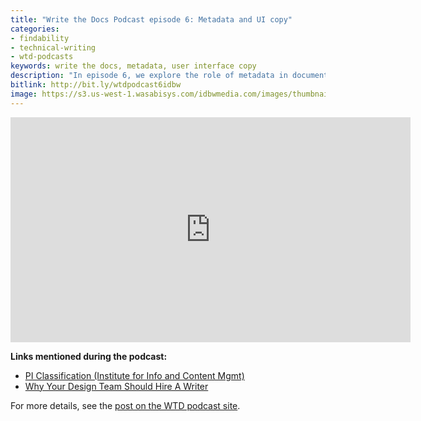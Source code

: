 ```yaml
---
title: "Write the Docs Podcast episode 6: Metadata and UI copy"
categories:
- findability
- technical-writing
- wtd-podcasts
keywords: write the docs, metadata, user interface copy
description: "In episode 6, we explore the role of metadata in documentation and how it can be used to classify topics and assist in the discoverability of information. We’re joined by special guest Eva Jackolis who explains a strategy for metadata used in German mechanical engineering documentation. We also discuss involving tech writers in UX copy and the challenges inherent in influencing UI copy, product naming, and working with UX designers and product teams."
bitlink: http://bit.ly/wtdpodcast6idbw
image: https://s3.us-west-1.wasabisys.com/idbwmedia.com/images/thumbnails/evapodcast.png
---
```


<iframe width="640" height="360" src="https://www.youtube.com/embed/uGnDzVoJ2Lw" frameborder="0" allowfullscreen></iframe>

**Links mentioned during the podcast:**

* [PI Classification (Institute for Info and Content Mgmt)](http://i4icm.de/steinbeis-transfer-center-stc/pi-classification/?L=1)
* [Why Your Design Team Should Hire A Writer](https://medium.com/dropbox-design/why-your-design-team-should-hire-a-writer-24d55f1e2d4a)

For more details, see the [post on the WTD podcast site](http://bit.ly/wtdpodcast6).
